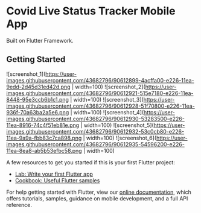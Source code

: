 # Covid Live Status Tracker Mobile App

Built on Flutter Framework.

## Getting Started

![screenshot_1](https://user-images.githubusercontent.com/43682796/90612899-4acffa00-e226-11ea-9edd-2d45d31ed42d.png | width=100)
![screenshot_2](https://user-images.githubusercontent.com/43682796/90612921-515e7180-e226-11ea-8448-95e3ccb6b1c1.png | width=100)
![screenshot_3](https://user-images.githubusercontent.com/43682796/90612928-51f70800-e226-11ea-936f-70a63ba2a5e6.png | width=100)
![screenshot_4](https://user-images.githubusercontent.com/43682796/90612930-53283500-e226-11ea-8916-74c4f51eb81e.png | width=100)
![screenshot_5](https://user-images.githubusercontent.com/43682796/90612932-53c0cb80-e226-11ea-9a9a-fbb83c7ca898.png | width=100)
![screenshot_6](https://user-images.githubusercontent.com/43682796/90612935-54596200-e226-11ea-8ea8-ab5b53efbc58.png | width=100)


A few resources to get you started if this is your first Flutter project:

- [Lab: Write your first Flutter app](https://flutter.dev/docs/get-started/codelab)
- [Cookbook: Useful Flutter samples](https://flutter.dev/docs/cookbook)

For help getting started with Flutter, view our
[online documentation](https://flutter.dev/docs), which offers tutorials,
samples, guidance on mobile development, and a full API reference.
